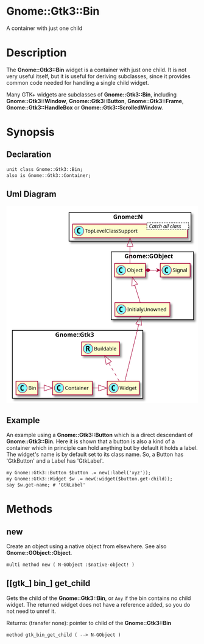 Gnome::Gtk3::Bin
================

A container with just one child

Description
===========

The **Gnome::Gtk3::Bin** widget is a container with just one child. It is not very useful itself, but it is useful for deriving subclasses, since it provides common code needed for handling a single child widget.

Many GTK+ widgets are subclasses of **Gnome::Gtk3::Bin**, including **Gnome::Gtk3::Window**, **Gnome::Gtk3::Button**, **Gnome::Gtk3::Frame**, **Gnome::Gtk3::HandleBox** or **Gnome::Gtk3::ScrolledWindow**.

Synopsis
========

Declaration
-----------

    unit class Gnome::Gtk3::Bin;
    also is Gnome::Gtk3::Container;

Uml Diagram
-----------

![](plantuml/Bin.svg)

Example
-------

An example using a **Gnome::Gtk3::Button** which is a direct descendant of **Gnome::Gtk3::Bin**. Here it is shown that a button is also a kind of a container which in principle can hold anything but by default it holds a label. The widget's name is by default set to its class name. So, a Button has 'GtkButton' and a Label has 'GtkLabel'.

    my Gnome::Gtk3::Button $button .= new(:label('xyz'));
    my Gnome::Gtk3::Widget $w .= new(:widget($button.get-child));
    say $w.get-name; # 'GtkLabel'

Methods
=======

new
---

Create an object using a native object from elsewhere. See also **Gnome::GObject::Object**.

    multi method new ( N-GObject :$native-object! )

[[gtk_] bin_] get_child
-----------------------

Gets the child of the **Gnome::Gtk3::Bin**, or `Any` if the bin contains no child widget. The returned widget does not have a reference added, so you do not need to unref it.

Returns: (transfer none): pointer to child of the **Gnome::Gtk3::Bin**

    method gtk_bin_get_child ( --> N-GObject )

